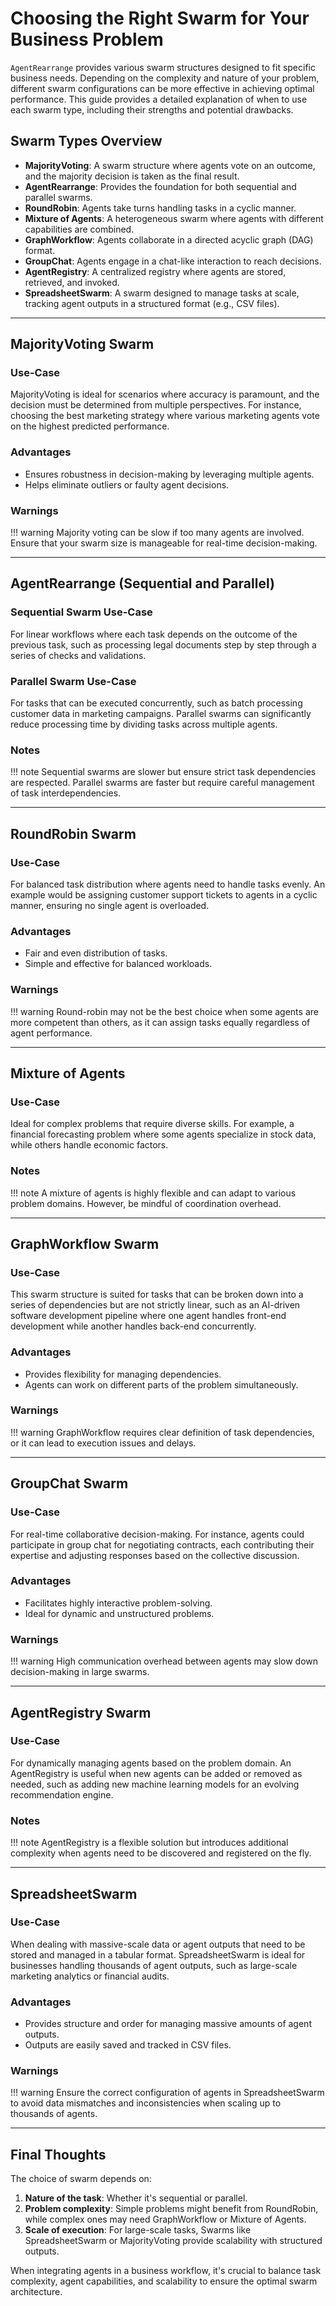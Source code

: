 # Choosing the Right Swarm for Your Business Problem

`AgentRearrange` provides various swarm structures designed to fit specific business needs. Depending on the complexity and nature of your problem, different swarm configurations can be more effective in achieving optimal performance. This guide provides a detailed explanation of when to use each swarm type, including their strengths and potential drawbacks.

## Swarm Types Overview

- **MajorityVoting**: A swarm structure where agents vote on an outcome, and the majority decision is taken as the final result.
- **AgentRearrange**: Provides the foundation for both sequential and parallel swarms.
- **RoundRobin**: Agents take turns handling tasks in a cyclic manner.
- **Mixture of Agents**: A heterogeneous swarm where agents with different capabilities are combined.
- **GraphWorkflow**: Agents collaborate in a directed acyclic graph (DAG) format.
- **GroupChat**: Agents engage in a chat-like interaction to reach decisions.
- **AgentRegistry**: A centralized registry where agents are stored, retrieved, and invoked.
- **SpreadsheetSwarm**: A swarm designed to manage tasks at scale, tracking agent outputs in a structured format (e.g., CSV files).

---

## MajorityVoting Swarm

### Use-Case
MajorityVoting is ideal for scenarios where accuracy is paramount, and the decision must be determined from multiple perspectives. For instance, choosing the best marketing strategy where various marketing agents vote on the highest predicted performance.

### Advantages
- Ensures robustness in decision-making by leveraging multiple agents.
- Helps eliminate outliers or faulty agent decisions.

### Warnings
!!! warning
    Majority voting can be slow if too many agents are involved. Ensure that your swarm size is manageable for real-time decision-making.

---

## AgentRearrange (Sequential and Parallel)

### Sequential Swarm Use-Case
For linear workflows where each task depends on the outcome of the previous task, such as processing legal documents step by step through a series of checks and validations.

### Parallel Swarm Use-Case
For tasks that can be executed concurrently, such as batch processing customer data in marketing campaigns. Parallel swarms can significantly reduce processing time by dividing tasks across multiple agents.

### Notes
!!! note
    Sequential swarms are slower but ensure strict task dependencies are respected. Parallel swarms are faster but require careful management of task interdependencies.

---

## RoundRobin Swarm

### Use-Case
For balanced task distribution where agents need to handle tasks evenly. An example would be assigning customer support tickets to agents in a cyclic manner, ensuring no single agent is overloaded.

### Advantages
- Fair and even distribution of tasks.
- Simple and effective for balanced workloads.

### Warnings
!!! warning
    Round-robin may not be the best choice when some agents are more competent than others, as it can assign tasks equally regardless of agent performance.

---

## Mixture of Agents

### Use-Case
Ideal for complex problems that require diverse skills. For example, a financial forecasting problem where some agents specialize in stock data, while others handle economic factors.

### Notes
!!! note
    A mixture of agents is highly flexible and can adapt to various problem domains. However, be mindful of coordination overhead.

---

## GraphWorkflow Swarm

### Use-Case
This swarm structure is suited for tasks that can be broken down into a series of dependencies but are not strictly linear, such as an AI-driven software development pipeline where one agent handles front-end development while another handles back-end concurrently.

### Advantages
- Provides flexibility for managing dependencies.
- Agents can work on different parts of the problem simultaneously.

### Warnings
!!! warning
    GraphWorkflow requires clear definition of task dependencies, or it can lead to execution issues and delays.

---

## GroupChat Swarm

### Use-Case
For real-time collaborative decision-making. For instance, agents could participate in group chat for negotiating contracts, each contributing their expertise and adjusting responses based on the collective discussion.

### Advantages
- Facilitates highly interactive problem-solving.
- Ideal for dynamic and unstructured problems.

### Warnings
!!! warning
    High communication overhead between agents may slow down decision-making in large swarms.

---

## AgentRegistry Swarm

### Use-Case
For dynamically managing agents based on the problem domain. An AgentRegistry is useful when new agents can be added or removed as needed, such as adding new machine learning models for an evolving recommendation engine.

### Notes
!!! note
    AgentRegistry is a flexible solution but introduces additional complexity when agents need to be discovered and registered on the fly.

---

## SpreadsheetSwarm

### Use-Case
When dealing with massive-scale data or agent outputs that need to be stored and managed in a tabular format. SpreadsheetSwarm is ideal for businesses handling thousands of agent outputs, such as large-scale marketing analytics or financial audits.

### Advantages
- Provides structure and order for managing massive amounts of agent outputs.
- Outputs are easily saved and tracked in CSV files.

### Warnings
!!! warning
    Ensure the correct configuration of agents in SpreadsheetSwarm to avoid data mismatches and inconsistencies when scaling up to thousands of agents.

---

## Final Thoughts

The choice of swarm depends on:
1. **Nature of the task**: Whether it's sequential or parallel.
2. **Problem complexity**: Simple problems might benefit from RoundRobin, while complex ones may need GraphWorkflow or Mixture of Agents.
3. **Scale of execution**: For large-scale tasks, Swarms like SpreadsheetSwarm or MajorityVoting provide scalability with structured outputs.

When integrating agents in a business workflow, it's crucial to balance task complexity, agent capabilities, and scalability to ensure the optimal swarm architecture.

